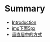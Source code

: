 # Summary

* [Introduction](README.md)
* [img下面5px](./md/img/px5.md)
* [垂直居中的方式](./md/vertical/middle.md)

